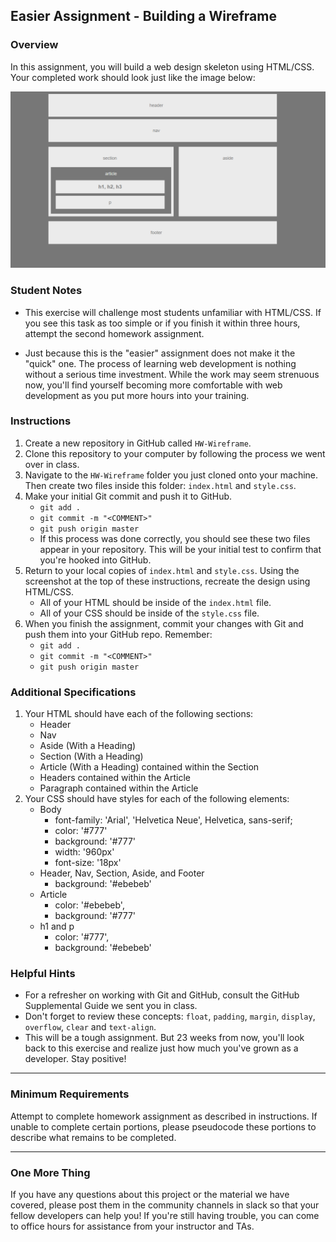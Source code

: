 ## Easier Assignment - Building a Wireframe

### Overview

In this assignment, you will build a web design skeleton using HTML/CSS. Your completed work should look just like the image below:

![Final Layout](Images/Easier-Layout.png)

### Student Notes

* This exercise will challenge most students unfamiliar with HTML/CSS. If you see this task as too simple or if you finish it within three hours, attempt the second homework assignment. 

* Just because this is the "easier" assignment does not make it the "quick" one. The process of learning web development is nothing without a serious time investment. While the work may seem strenuous now, you'll find yourself becoming more comfortable with web development as you put more hours into your training.

### Instructions

1. Create a new repository in GitHub called `HW-Wireframe`.
2. Clone this repository to your computer by following the process we went over in class.
3. Navigate to the `HW-Wireframe` folder you just cloned onto your machine. Then create two files inside this folder: `index.html` and `style.css`.
4. Make your initial Git commit and push it to GitHub. 
   * `git add .`
   * `git commit -m "<COMMENT>"`
   * `git push origin master`
   * If this process was done correctly, you should see these two files appear in your repository. This will be your initial test to confirm that you're hooked into GitHub. 
5. Return to your local copies of `index.html` and `style.css`. Using the screenshot at the top of these instructions, recreate the design using HTML/CSS. 
   * All of your HTML should be inside of the `index.html` file. 
   * All of your CSS should be inside of the `style.css` file.
6. When you finish the assignment, commit your changes with Git and push them into your GitHub repo. Remember:
   * `git add .`
   * `git commit -m "<COMMENT>"`
   * `git push origin master`

### Additional Specifications

1. Your HTML should have each of the following sections: 
   * Header
   * Nav
   * Aside (With a Heading)
   * Section (With a Heading)
   * Article (With a Heading) contained within the Section
   * Headers contained within the Article
   * Paragraph contained within the Article 
2. Your CSS should have styles for each of the following elements:
   * Body
     * font-family: 'Arial', 'Helvetica Neue', Helvetica, sans-serif;
     * color: '#777'
     * background: '#777'
     * width: '960px'
     * font-size: '18px'
   * Header, Nav, Section, Aside, and Footer
     * background: '#ebebeb'
   * Article
     * color: '#ebebeb',
     * background: '#777'
   * h1 and p
     * color: '#777',
     * background: '#ebebeb'


### Helpful Hints

* For a refresher on working with Git and GitHub, consult the GitHub Supplemental Guide we sent you in class.
* Don't forget to review these concepts: `float`, `padding`, `margin`, `display`, `overflow`, `clear` and `text-align`.
* This will be a tough assignment. But 23 weeks from now, you'll look back to this exercise and realize just how much you've grown as a developer. Stay positive! 

- - -

### Minimum Requirements

Attempt to complete homework assignment as described in instructions. If unable to complete certain portions, please pseudocode these portions to describe what remains to be completed.

- - -

### One More Thing

If you have any questions about this project or the material we have covered, please post them in the community channels in slack so that your fellow developers can help you! If you're still having trouble, you can come to office hours for assistance from your instructor and TAs.
